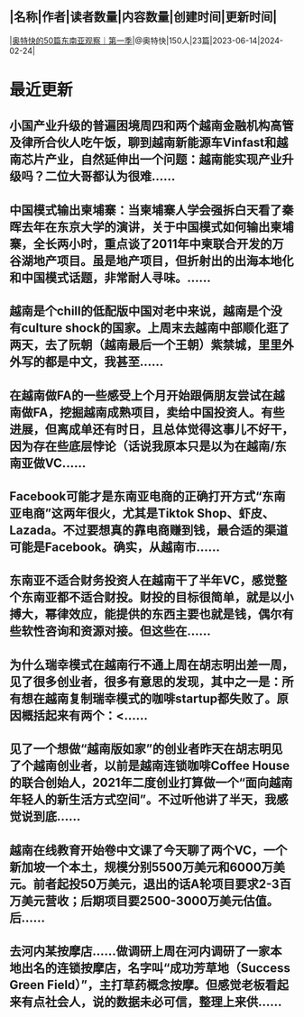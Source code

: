 |名称|作者|读者数量|内容数量|创建时间|更新时间|
---
|[奥特快的50篇东南亚观察｜第一季](https://xiaobot.net/p/atk123?refer=0b133df9-27dc-423b-8101-639049001c13)|@奥特快|150人|23篇|2023-06-14|2024-02-24|

# 最近更新
## 小国产业升级的普遍困境周四和两个越南金融机构高管及律所合伙人吃午饭，聊到越南新能源车Vinfast和越南芯片产业，自然延伸出一个问题：越南能实现产业升级吗？二位大哥都认为很难......
## 中国模式输出柬埔寨：当柬埔寨人学会强拆白天看了秦晖去年在东京大学的演讲，关于中国模式如何输出柬埔寨，全长两小时，重点谈了2011年中柬联合开发的万谷湖地产项目。虽是地产项目，但折射出的出海本地化和中国模式话题，非常耐人寻味。......
## 越南是个chill的低配版中国对老中来说，越南是个没有culture shock的国家。上周末去越南中部顺化逛了两天，去了阮朝（越南最后一个王朝）紫禁城，里里外外写的都是中文，我甚至......
## 在越南做FA的一些感受上个月开始跟俩朋友尝试在越南做FA，挖掘越南成熟项目，卖给中国投资人。有些进展，但离成单还有时日，且总体觉得这事儿不好干，因为存在些底层悖论（话说我原本只是以为在越南/东南亚做VC......
## Facebook可能才是东南亚电商的正确打开方式“东南亚电商”这两年很火，尤其是Tiktok Shop、虾皮、Lazada。不过要想真的靠电商赚到钱，最合适的渠道可能是Facebook。确实，从越南市......
## 东南亚不适合财务投资人在越南干了半年VC，感觉整个东南亚都不适合财投。财投的目标很简单，就是以小搏大，幂律效应，能提供的东西主要也就是钱，偶尔有些软性咨询和资源对接。但这些在......
## 为什么瑞幸模式在越南行不通上周在胡志明出差一周，见了很多创业者，很多有意思的发现，其中之一是：所有想在越南复制瑞幸模式的咖啡startup都失败了。原因概括起来有两个：<......
## 见了一个想做“越南版如家”的创业者昨天在胡志明见了个越南创业者，以前是越南连锁咖啡Coffee House的联合创始人，2021年二度创业打算做一个“面向越南年轻人的新生活方式空间”。不过听他讲了半天，我感觉说到底......
## 越南在线教育开始卷中文课了今天聊了两个VC，一个新加坡一个本土，规模分别5500万美元和6000万美元。前者起投50万美元，退出的话A轮项目要求2-3百万美元营收；后期项目要2500-3000万美元估值。后......
## 去河内某按摩店……做调研上周在河内调研了一家本地出名的连锁按摩店，名字叫“成功芳草地（Success Green Field）”，主打草药概念按摩。但感觉老板看起来有点社会人，说的数据未必可信，整理上来供......

